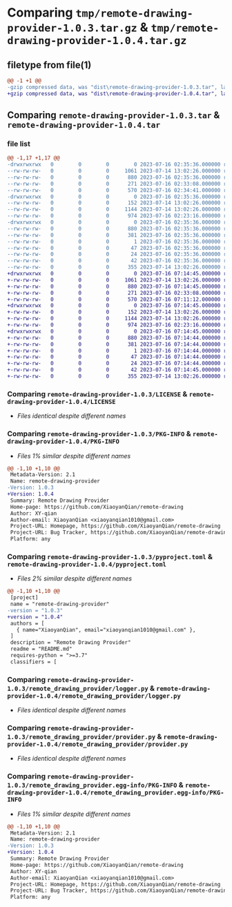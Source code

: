 # Comparing `tmp/remote-drawing-provider-1.0.3.tar.gz` & `tmp/remote-drawing-provider-1.0.4.tar.gz`

## filetype from file(1)

```diff
@@ -1 +1 @@
-gzip compressed data, was "dist\remote-drawing-provider-1.0.3.tar", last modified: Sun Jul 16 02:35:36 2023, max compression
+gzip compressed data, was "dist\remote-drawing-provider-1.0.4.tar", last modified: Sun Jul 16 07:14:45 2023, max compression
```

## Comparing `remote-drawing-provider-1.0.3.tar` & `remote-drawing-provider-1.0.4.tar`

### file list

```diff
@@ -1,17 +1,17 @@
-drwxrwxrwx   0        0        0        0 2023-07-16 02:35:36.000000 remote-drawing-provider-1.0.3/
--rw-rw-rw-   0        0        0     1061 2023-07-14 13:02:26.000000 remote-drawing-provider-1.0.3/LICENSE
--rw-rw-rw-   0        0        0      880 2023-07-16 02:35:36.000000 remote-drawing-provider-1.0.3/PKG-INFO
--rw-rw-rw-   0        0        0      271 2023-07-16 02:33:08.000000 remote-drawing-provider-1.0.3/README.md
--rw-rw-rw-   0        0        0      570 2023-07-16 02:34:41.000000 remote-drawing-provider-1.0.3/pyproject.toml
-drwxrwxrwx   0        0        0        0 2023-07-16 02:35:36.000000 remote-drawing-provider-1.0.3/remote_drawing_provider/
--rw-rw-rw-   0        0        0      152 2023-07-14 13:02:26.000000 remote-drawing-provider-1.0.3/remote_drawing_provider/__init__.py
--rw-rw-rw-   0        0        0     1144 2023-07-14 13:02:26.000000 remote-drawing-provider-1.0.3/remote_drawing_provider/logger.py
--rw-rw-rw-   0        0        0      974 2023-07-16 02:23:16.000000 remote-drawing-provider-1.0.3/remote_drawing_provider/provider.py
-drwxrwxrwx   0        0        0        0 2023-07-16 02:35:36.000000 remote-drawing-provider-1.0.3/remote_drawing_provider.egg-info/
--rw-rw-rw-   0        0        0      880 2023-07-16 02:35:36.000000 remote-drawing-provider-1.0.3/remote_drawing_provider.egg-info/PKG-INFO
--rw-rw-rw-   0        0        0      381 2023-07-16 02:35:36.000000 remote-drawing-provider-1.0.3/remote_drawing_provider.egg-info/SOURCES.txt
--rw-rw-rw-   0        0        0        1 2023-07-16 02:35:36.000000 remote-drawing-provider-1.0.3/remote_drawing_provider.egg-info/dependency_links.txt
--rw-rw-rw-   0        0        0       47 2023-07-16 02:35:36.000000 remote-drawing-provider-1.0.3/remote_drawing_provider.egg-info/requires.txt
--rw-rw-rw-   0        0        0       24 2023-07-16 02:35:36.000000 remote-drawing-provider-1.0.3/remote_drawing_provider.egg-info/top_level.txt
--rw-rw-rw-   0        0        0       42 2023-07-16 02:35:36.000000 remote-drawing-provider-1.0.3/setup.cfg
--rw-rw-rw-   0        0        0      355 2023-07-14 13:02:26.000000 remote-drawing-provider-1.0.3/setup.py
+drwxrwxrwx   0        0        0        0 2023-07-16 07:14:45.000000 remote-drawing-provider-1.0.4/
+-rw-rw-rw-   0        0        0     1061 2023-07-14 13:02:26.000000 remote-drawing-provider-1.0.4/LICENSE
+-rw-rw-rw-   0        0        0      880 2023-07-16 07:14:45.000000 remote-drawing-provider-1.0.4/PKG-INFO
+-rw-rw-rw-   0        0        0      271 2023-07-16 02:33:08.000000 remote-drawing-provider-1.0.4/README.md
+-rw-rw-rw-   0        0        0      570 2023-07-16 07:11:12.000000 remote-drawing-provider-1.0.4/pyproject.toml
+drwxrwxrwx   0        0        0        0 2023-07-16 07:14:45.000000 remote-drawing-provider-1.0.4/remote_drawing_provider/
+-rw-rw-rw-   0        0        0      152 2023-07-14 13:02:26.000000 remote-drawing-provider-1.0.4/remote_drawing_provider/__init__.py
+-rw-rw-rw-   0        0        0     1144 2023-07-14 13:02:26.000000 remote-drawing-provider-1.0.4/remote_drawing_provider/logger.py
+-rw-rw-rw-   0        0        0      974 2023-07-16 02:23:16.000000 remote-drawing-provider-1.0.4/remote_drawing_provider/provider.py
+drwxrwxrwx   0        0        0        0 2023-07-16 07:14:45.000000 remote-drawing-provider-1.0.4/remote_drawing_provider.egg-info/
+-rw-rw-rw-   0        0        0      880 2023-07-16 07:14:44.000000 remote-drawing-provider-1.0.4/remote_drawing_provider.egg-info/PKG-INFO
+-rw-rw-rw-   0        0        0      381 2023-07-16 07:14:44.000000 remote-drawing-provider-1.0.4/remote_drawing_provider.egg-info/SOURCES.txt
+-rw-rw-rw-   0        0        0        1 2023-07-16 07:14:44.000000 remote-drawing-provider-1.0.4/remote_drawing_provider.egg-info/dependency_links.txt
+-rw-rw-rw-   0        0        0       47 2023-07-16 07:14:44.000000 remote-drawing-provider-1.0.4/remote_drawing_provider.egg-info/requires.txt
+-rw-rw-rw-   0        0        0       24 2023-07-16 07:14:44.000000 remote-drawing-provider-1.0.4/remote_drawing_provider.egg-info/top_level.txt
+-rw-rw-rw-   0        0        0       42 2023-07-16 07:14:45.000000 remote-drawing-provider-1.0.4/setup.cfg
+-rw-rw-rw-   0        0        0      355 2023-07-14 13:02:26.000000 remote-drawing-provider-1.0.4/setup.py
```

### Comparing `remote-drawing-provider-1.0.3/LICENSE` & `remote-drawing-provider-1.0.4/LICENSE`

 * *Files identical despite different names*

### Comparing `remote-drawing-provider-1.0.3/PKG-INFO` & `remote-drawing-provider-1.0.4/PKG-INFO`

 * *Files 1% similar despite different names*

```diff
@@ -1,10 +1,10 @@
 Metadata-Version: 2.1
 Name: remote-drawing-provider
-Version: 1.0.3
+Version: 1.0.4
 Summary: Remote Drawing Provider
 Home-page: https://github.com/XiaoyanQian/remote-drawing
 Author: XY-qian
 Author-email: XiaoyanQian <xiaoyanqian1010@gmail.com>
 Project-URL: Homepage, https://github.com/XiaoyanQian/remote-drawing
 Project-URL: Bug Tracker, https://github.com/XiaoyanQian/remote-drawing/issues
 Platform: any
```

### Comparing `remote-drawing-provider-1.0.3/pyproject.toml` & `remote-drawing-provider-1.0.4/pyproject.toml`

 * *Files 2% similar despite different names*

```diff
@@ -1,10 +1,10 @@
 [project]
 name = "remote-drawing-provider"
-version = "1.0.3"
+version = "1.0.4"
 authors = [
   { name="XiaoyanQian", email="xiaoyanqian1010@gmail.com" },
 ]
 description = "Remote Drawing Provider"
 readme = "README.md"
 requires-python = ">=3.7"
 classifiers = [
```

### Comparing `remote-drawing-provider-1.0.3/remote_drawing_provider/logger.py` & `remote-drawing-provider-1.0.4/remote_drawing_provider/logger.py`

 * *Files identical despite different names*

### Comparing `remote-drawing-provider-1.0.3/remote_drawing_provider/provider.py` & `remote-drawing-provider-1.0.4/remote_drawing_provider/provider.py`

 * *Files identical despite different names*

### Comparing `remote-drawing-provider-1.0.3/remote_drawing_provider.egg-info/PKG-INFO` & `remote-drawing-provider-1.0.4/remote_drawing_provider.egg-info/PKG-INFO`

 * *Files 1% similar despite different names*

```diff
@@ -1,10 +1,10 @@
 Metadata-Version: 2.1
 Name: remote-drawing-provider
-Version: 1.0.3
+Version: 1.0.4
 Summary: Remote Drawing Provider
 Home-page: https://github.com/XiaoyanQian/remote-drawing
 Author: XY-qian
 Author-email: XiaoyanQian <xiaoyanqian1010@gmail.com>
 Project-URL: Homepage, https://github.com/XiaoyanQian/remote-drawing
 Project-URL: Bug Tracker, https://github.com/XiaoyanQian/remote-drawing/issues
 Platform: any
```

